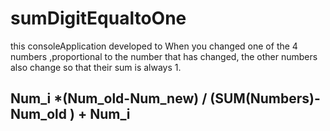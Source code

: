 # sumDigitEqualtoOne
this consoleApplication developed to When you changed one of the 4 numbers ,proportional to the number that has changed, the other numbers also change so that their sum is always 1.
<br>
<h2>Num_i *(Num_old-Num_new) / (SUM(Numbers)-Num_old ) +  Num_i</h2>
